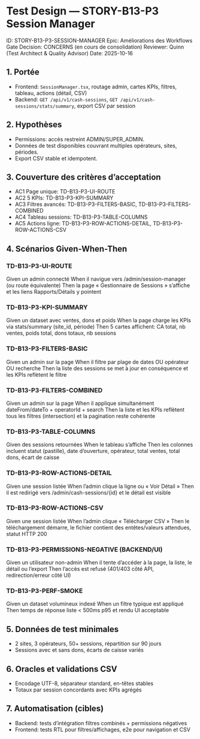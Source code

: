 # Test Design — STORY-B13-P3 Session Manager

ID: STORY-B13-P3-SESSION-MANAGER
Epic: Améliorations des Workflows
Gate Decision: CONCERNS (en cours de consolidation)
Reviewer: Quinn (Test Architect & Quality Advisor)
Date: 2025-10-16

## 1. Portée
- Frontend: `SessionManager.tsx`, routage admin, cartes KPIs, filtres, tableau, actions (détail, CSV)
- Backend: `GET /api/v1/cash-sessions`, `GET /api/v1/cash-sessions/stats/summary`, export CSV par session

## 2. Hypothèses
- Permissions: accès restreint ADMIN/SUPER_ADMIN.
- Données de test disponibles couvrant multiples opérateurs, sites, périodes.
- Export CSV stable et idempotent.

## 3. Couverture des critères d’acceptation
- AC1 Page unique: TD-B13-P3-UI-ROUTE
- AC2 5 KPIs: TD-B13-P3-KPI-SUMMARY
- AC3 Filtres avancés: TD-B13-P3-FILTERS-BASIC, TD-B13-P3-FILTERS-COMBINED
- AC4 Tableau sessions: TD-B13-P3-TABLE-COLUMNS
- AC5 Actions ligne: TD-B13-P3-ROW-ACTIONS-DETAIL, TD-B13-P3-ROW-ACTIONS-CSV

## 4. Scénarios Given-When-Then

### TD-B13-P3-UI-ROUTE
Given un admin connecté
When il navigue vers /admin/session-manager (ou route équivalente)
Then la page « Gestionnaire de Sessions » s’affiche et les liens Rapports/Détails y pointent

### TD-B13-P3-KPI-SUMMARY
Given un dataset avec ventes, dons et poids
When la page charge les KPIs via stats/summary (site_id, période)
Then 5 cartes affichent: CA total, nb ventes, poids total, dons totaux, nb sessions

### TD-B13-P3-FILTERS-BASIC
Given un admin sur la page
When il filtre par plage de dates OU opérateur OU recherche
Then la liste des sessions se met à jour en conséquence et les KPIs reflètent le filtre

### TD-B13-P3-FILTERS-COMBINED
Given un admin sur la page
When il applique simultanément dateFrom/dateTo + operatorId + search
Then la liste et les KPIs reflètent tous les filtres (intersection) et la pagination reste cohérente

### TD-B13-P3-TABLE-COLUMNS
Given des sessions retournées
When le tableau s’affiche
Then les colonnes incluent statut (pastille), date d’ouverture, opérateur, total ventes, total dons, écart de caisse

### TD-B13-P3-ROW-ACTIONS-DETAIL
Given une session listée
When l’admin clique la ligne ou « Voir Détail »
Then il est redirigé vers /admin/cash-sessions/{id} et le détail est visible

### TD-B13-P3-ROW-ACTIONS-CSV
Given une session listée
When l’admin clique « Télécharger CSV »
Then le téléchargement démarre, le fichier contient des entêtes/valeurs attendues, statut HTTP 200

### TD-B13-P3-PERMISSIONS-NEGATIVE (BACKEND/UI)
Given un utilisateur non-admin
When il tente d’accéder à la page, la liste, le détail ou l’export
Then l’accès est refusé (401/403 côté API, redirection/erreur côté UI)

### TD-B13-P3-PERF-SMOKE
Given un dataset volumineux indexé
When un filtre typique est appliqué
Then temps de réponse liste < 500ms p95 et rendu UI acceptable

## 5. Données de test minimales
- 2 sites, 3 opérateurs, 50+ sessions, répartition sur 90 jours
- Sessions avec et sans dons, écarts de caisse variés

## 6. Oracles et validations CSV
- Encodage UTF-8, séparateur standard, en-têtes stables
- Totaux par session concordants avec KPIs agrégés

## 7. Automatisation (cibles)
- Backend: tests d’intégration filtres combinés + permissions négatives
- Frontend: tests RTL pour filtres/affichages, e2e pour navigation et CSV


